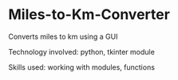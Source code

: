 # Miles-to-Km-Converter
Converts miles to km using a GUI

Technology involved: python, tkinter module

Skills used: working with modules, functions
